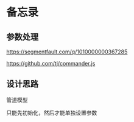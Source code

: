 # 备忘录

## 参数处理

https://segmentfault.com/q/1010000000367285

https://github.com/tj/commander.js


## 设计思路

管道模型

只能先初始化，然后才能单独设置参数
